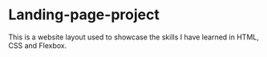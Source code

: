 # Landing-page-project
This is a website layout used to showcase the skills I have learned in HTML, CSS and Flexbox. 
